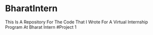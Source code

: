 # BharatIntern
This Is A Repository For The Code That I Wrote For A Virtual Internship Program At Bharat Intern
#Project 1

